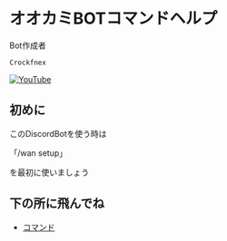 
# オオカミBOTコマンドヘルプ

Bot作成者

    Crockfnex

[![YouTube](https://img.shields.io/badge/YouTube-ch-redd)](https://www.youtube.com/channel/UC6U7M-qgatJRjquCvn9xVtg)


## 初めに

このDiscordBotを使う時は

「/wan setup」

を最初に使いましょう


## 下の所に飛んでね

 - [コマンド](https://docs.google.com/document/d/1gfN4c7XaAbisr7usnkDfuyVTlJ-XbAOnZ1iCVjGXn3s/edit?usp=sharing)
